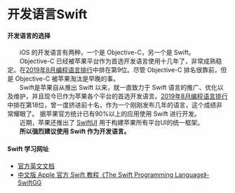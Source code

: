 # 开发语言Swift

#### 开发语言的选择
&emsp;&emsp;iOS 的开发语言有两种，一个是 Objective-C，另一个是 Swift。  
&emsp;&emsp;Objective-C 已经被苹果平台作为首选开发语言使用十几年了，非常成熟稳定。在[2019年8月编程语言排行](https://www.hangge.com/blog/cache/detail_2551.html)中排在第9位。尽管 Objective-C 排名很靠前，但是 Objective-C 被苹果淘汰是早晚的事。  
&emsp;&emsp;Swift是苹果自从推出 Swift 以来，就一直致力于 Swift 语言的推广、优化以及维护，并且现今已作为苹果各个平台的首选开发语言。[2019年8月编程语言排行](https://www.hangge.com/blog/cache/detail_2551.html)中排在第18位，曾一度挤进前十名，作为一个刚刚发布几年的语言，这个成绩非常耀眼了。
据苹果官方统计已有90%以上的应用使用 Swift 进行开发。  
&emsp;&emsp;近期，苹果还推出了 [SwiftUI](https://developer.apple.com/xcode/swiftui/) 用于构建苹果所有平台UI的统一框架。  
&emsp;&emsp;**所以强烈建议使用 Swift 作为开发语言。**

#### Swift 学习网址
* [官方英文文档](https://docs.swift.org/swift-book/)
* [中文版 Apple 官方 Swift 教程《The Swift Programming Language》- SwiftGG](https://swiftgg.gitbook.io/swift/)

